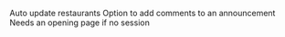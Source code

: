 Auto update restaurants
Option to add comments to an announcement
Needs an opening page if no session